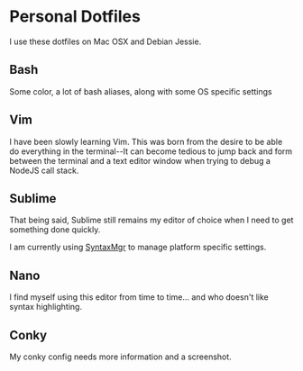 # Personal Dotfiles
I use these dotfiles on Mac OSX and Debian Jessie.

## Bash
Some color, a lot of bash aliases, along with some OS specific settings

## Vim
I have been slowly learning Vim. This was born from the desire to be able do everything in the terminal--It can become tedious to jump back and form between the terminal and a text editor window when trying to debug a NodeJS call stack.

## Sublime
That being said, Sublime still remains my editor of choice when I need to get something done quickly.

I am currently using [SyntaxMgr](https://github.com/randy3k/SyntaxMgr) to manage platform specific settings.

## Nano
I find myself using this editor from time to time... and who doesn't like syntax highlighting.

## Conky
My conky config needs more information and a screenshot.